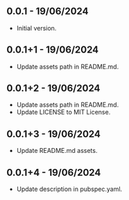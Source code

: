 ## 0.0.1 - 19/06/2024

- Initial version.

## 0.0.1+1 - 19/06/2024

- Update assets path in README.md.

## 0.0.1+2 - 19/06/2024

- Update assets path in README.md.
- Update LICENSE to MIT License.

## 0.0.1+3 - 19/06/2024

- Update README.md assets.

## 0.0.1+4 - 19/06/2024

- Update description in pubspec.yaml.